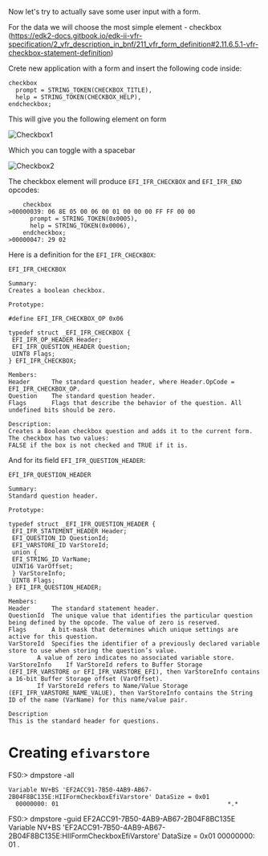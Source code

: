 Now let's try to actually save some user input with a form.

For the data we will choose the most simple element - checkbox (https://edk2-docs.gitbook.io/edk-ii-vfr-specification/2_vfr_description_in_bnf/211_vfr_form_definition#2.11.6.5.1-vfr-checkbox-statement-definition)

Crete new application with a form and insert the following code inside:
```
checkbox
  prompt = STRING_TOKEN(CHECKBOX_TITLE),
  help = STRING_TOKEN(CHECKBOX_HELP),
endcheckbox;
```

This will give you the following element on form

![Checkbox1](Checkbox1.png?raw=true "Checkbox1")

Which you can toggle with a spacebar

![Checkbox2](Checkbox2.png?raw=true "Checkbox2")

The checkbox element will produce `EFI_IFR_CHECKBOX` and `EFI_IFR_END` opcodes:
```
    checkbox
>00000039: 06 8E 05 00 06 00 01 00 00 00 FF FF 00 00
      prompt = STRING_TOKEN(0x0005),
      help = STRING_TOKEN(0x0006),
    endcheckbox;
>00000047: 29 02
```

Here is a definition for the `EFI_IFR_CHECKBOX`:
```
EFI_IFR_CHECKBOX

Summary:
Creates a boolean checkbox.

Prototype:

#define EFI_IFR_CHECKBOX_OP 0x06

typedef struct _EFI_IFR_CHECKBOX {
 EFI_IFR_OP_HEADER Header;
 EFI_IFR_QUESTION_HEADER Question;
 UINT8 Flags;
} EFI_IFR_CHECKBOX;

Members:
Header 		The standard question header, where Header.OpCode = EFI_IFR_CHECKBOX_OP.
Question 	The standard question header.
Flags 		Flags that describe the behavior of the question. All undefined bits should be zero.

Description:
Creates a Boolean checkbox question and adds it to the current form. The checkbox has two values:
FALSE if the box is not checked and TRUE if it is. 
```
And for its field `EFI_IFR_QUESTION_HEADER`:
```
EFI_IFR_QUESTION_HEADER

Summary:
Standard question header.

Prototype:

typedef struct _EFI_IFR_QUESTION_HEADER {
 EFI_IFR_STATEMENT_HEADER Header;
 EFI_QUESTION_ID QuestionId;
 EFI_VARSTORE_ID VarStoreId;
 union {
 EFI_STRING_ID VarName;
 UINT16 VarOffset;
 } VarStoreInfo;
 UINT8 Flags;
} EFI_IFR_QUESTION_HEADER;

Members:
Header 		The standard statement header.
QuestionId 	The unique value that identifies the particular question being defined by the opcode. The value of zero is reserved.
Flags 		A bit-mask that determines which unique settings are active for this question.
VarStoreId 	Specifies the identifier of a previously declared variable store to use when storing the question’s value.
		A value of zero indicates no associated variable store.
VarStoreInfo 	If VarStoreId refers to Buffer Storage (EFI_IFR_VARSTORE or EFI_IFR_VARSTORE_EFI), then VarStoreInfo contains a 16-bit Buffer Storage offset (VarOffset).
		If VarStoreId refers to Name/Value Storage (EFI_IFR_VARSTORE_NAME_VALUE), then VarStoreInfo contains the String ID of the name (VarName) for this name/value pair.

Description
This is the standard header for questions.
```

# Creating `efivarstore`



FS0:\> dmpstore -all
```
Variable NV+BS 'EF2ACC91-7B50-4AB9-AB67-2B04F8BC135E:HIIFormCheckboxEfiVarstore' DataSize = 0x01
  00000000: 01                                               *.*
```

FS0:\> dmpstore -guid EF2ACC91-7B50-4AB9-AB67-2B04F8BC135E
Variable NV+BS 'EF2ACC91-7B50-4AB9-AB67-2B04F8BC135E:HIIFormCheckboxEfiVarstore' DataSize = 0x01
  00000000: 01                                               *.*
